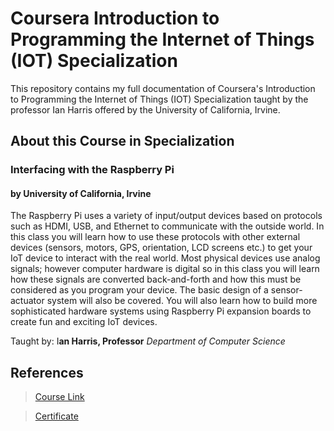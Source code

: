 # Coursera Introduction to Programming the Internet of Things (IOT) Specialization
 
<p> This repository contains my full documentation of Coursera's Introduction to Programming the Internet of Things (IOT) Specialization taught by the professor Ian Harris offered by the University of California, Irvine.</p>

<h2> About this Course in  Specialization </h2>
<h3> Interfacing with the Raspberry Pi</h3>
<h4>by University of California, Irvine</h4>

<p> The Raspberry Pi uses a variety of input/output devices based on protocols such as HDMI, USB, and Ethernet to communicate with the outside world. In this class you will learn how to use these protocols with other external devices (sensors, motors, GPS, orientation, LCD screens etc.) to get your IoT device to interact with the real world. Most physical devices use analog signals;  however computer hardware is digital so in this class you will learn how these signals are converted back-and-forth and how this must be considered as you program your device. The basic design of a sensor-actuator system will also be covered. You will also learn how to build more sophisticated hardware systems using Raspberry Pi expansion boards to create fun and exciting IoT devices.</p>
 
Taught by:  I**an Harris, Professor**
*Department of Computer Science*
 
 
## References
> [Course Link](https://coursera.org/share/e625b6216bc36a791306d54edfef95b7)

> [Certificate](https://github.com/Ashleshk/Coursera-Introduction-to-Programming-the-Internet-of-Things--IOT--Specialization/blob/master/Course-6%20Programming%20For%20the%20Internet%20of%20Things%20Project.pdf)

